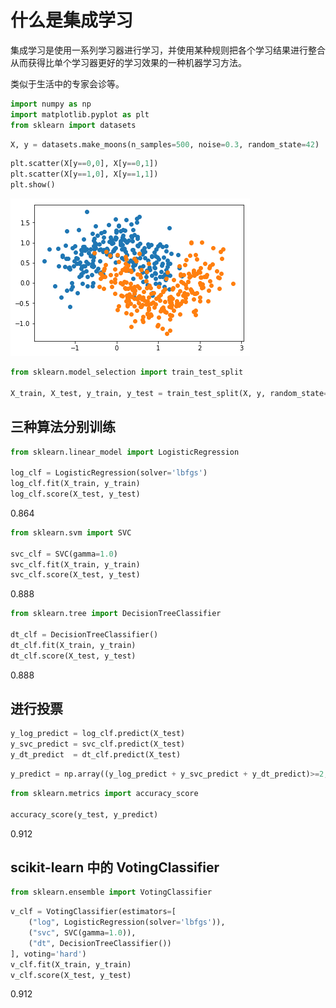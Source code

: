 
# 什么是集成学习

集成学习是使用一系列学习器进行学习，并使用某种规则把各个学习结果进行整合从而获得比单个学习器更好的学习效果的一种机器学习方法。

类似于生活中的专家会诊等。

```python
import numpy as np
import matplotlib.pyplot as plt
from sklearn import datasets
```

```python
X, y = datasets.make_moons(n_samples=500, noise=0.3, random_state=42)
```

```python
plt.scatter(X[y==0,0], X[y==0,1])
plt.scatter(X[y==1,0], X[y==1,1])
plt.show()
```

![png](..\assets\img\EnsembleLearning\1_output_3_0.png)

```python
from sklearn.model_selection import train_test_split

X_train, X_test, y_train, y_test = train_test_split(X, y, random_state=42)
```

## 三种算法分别训练

```python
from sklearn.linear_model import LogisticRegression

log_clf = LogisticRegression(solver='lbfgs')
log_clf.fit(X_train, y_train)
log_clf.score(X_test, y_test)
```

0.864

```python
from sklearn.svm import SVC

svc_clf = SVC(gamma=1.0)
svc_clf.fit(X_train, y_train)
svc_clf.score(X_test, y_test)
```

0.888

```python
from sklearn.tree import DecisionTreeClassifier

dt_clf = DecisionTreeClassifier()
dt_clf.fit(X_train, y_train)
dt_clf.score(X_test, y_test)
```

0.888

## 进行投票

```python
y_log_predict = log_clf.predict(X_test)
y_svc_predict = svc_clf.predict(X_test)
y_dt_predict  = dt_clf.predict(X_test)
```

```python
y_predict = np.array((y_log_predict + y_svc_predict + y_dt_predict)>=2, dtype=int)
```

```python
from sklearn.metrics import accuracy_score

accuracy_score(y_test, y_predict)
```

0.912

## scikit-learn 中的 VotingClassifier

```python
from sklearn.ensemble import VotingClassifier
```

```python
v_clf = VotingClassifier(estimators=[
    ("log", LogisticRegression(solver='lbfgs')),
    ("svc", SVC(gamma=1.0)),
    ("dt", DecisionTreeClassifier())
], voting='hard')
v_clf.fit(X_train, y_train)
v_clf.score(X_test, y_test)
```

0.912

